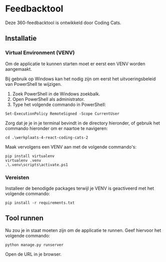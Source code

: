 # Feedbacktool

Deze 360-feedbacktool is ontwikkeld door Coding Cats.

## Installatie

### Virtual Environment (VENV)

Om de applicatie te kunnen starten moet er eerst een VENV worden aangemaakt.

Bij gebruik op Windows kan het nodig zijn om eerst het uitvoeringsbeleid
van PowerShell te wijzigen.
1. Zoek PowerShell in de Windows zoekbalk.
2. Open PowerShell als administrator.
3. Type het volgende commando in PowerShell:
```
Set-ExecutionPolicy RemoteSigned -Scope CurrentUser
```

Zorg dat je je in je terminal bevindt in de directory hieronder, of gebruik het commando
hieronder om er naartoe te navigeren:
```
cd .\werkplaats-4-react-coding-cats-2
```

Maak vervolgens een VENV aan met de volgende commando's:
```
pip install virtualenv
virtualenv .venv
.\.venv\scripts\activate.ps1
```

### Vereisten

Installeer de benodigde packages terwijl je VENV is geactiveerd met het volgende commando:
```
pip install -r requirements.txt
```

## Tool runnen

Nu zou je in staat moeten zijn om de applicatie te runnen.
Geef hiervoor het volgende commando:
```
python manage.py runserver
```

Open de URL in je browser.